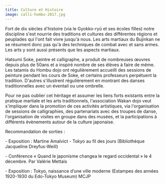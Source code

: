 ```yaml
---
title: Culture et Histoire
image: calli-hombu-2017.jpg
---
```

Fort de dix siècles d'histoire (via le Gyokko-ryū et ses écoles filles) notre discipline s'est nourrie des traditions et cultures des différentes régions et peuplades qui l'ont fait vivre jusqu'à nous. Les arts martiaux du Bujinkan ne se résument donc pas qu'à des techniques de combat avec et sans armes. Les arts y sont aussi présents que les aspects martiaux. 

Hatsumi Soke, peintre et calligraphe, a produit de nombreuses œuvres depuis plus de 50ans et a inspiré nombre de ses élèves à faire de même. Les tatamis du Hombu dojo ont régulièrement accueilli des sessions de peinture pendant les cours de Soke, et certains professeurs perpétuent la tradition. D'autres s'illustrent régulièrement en montrant des danses traditionnelles avec un éventail ou une ombrelle.

Pour ne pas oublier cet héritage et assumer les liens forts existants entre la pratique martiale et les arts traditionnels, l'association Wakan dojo veut s'impliquer dans la promotion de ces activités artistiques, via l'organisation de sessions de calligraphies, des partenariats avec des troupes de danse, l'organisation de visites en groupe dans des musées, et la participations à différents évènements autour de la culture japonaise.

Recommandation de sorties :

\- Exposition : Martine Amalvict - Tokyo au fil des jours (Bibliothèque Jacqueline Dreyfus-Weill)

\- Conférence « Quand le japonisme changea le regard occidental » le 4 décembre. Par Valérie Mettais

\- Exposition : Tokyo, naissance d’une ville moderne (Estampes des années 1920-1930 du Edo-Tokyo Museum) MCJP
